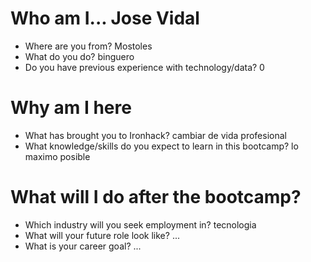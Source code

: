 # Who am I... Jose Vidal

* Where are you from? Mostoles   
* What do you do? binguero
* Do you have previous experience with technology/data? 0

# Why am I here

* What has brought you to Ironhack? cambiar de vida profesional 
* What knowledge/skills do you expect to learn in this bootcamp?
 lo maximo posible
# What will I do after the bootcamp?

* Which industry will you seek employment in? tecnologia    
* What will your future role look like? ...
* What is your career goal? ...